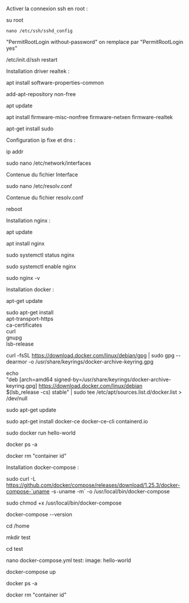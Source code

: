 Activer la connexion ssh en root :

su root

`nano /etc/ssh/sshd_config`

"PermitRootLogin without-password" on remplace par "PermitRootLogin yes"

/etc/init.d/ssh restart


Installation driver realtek :

apt install software-properties-common

add-apt-repository non-free

apt update

apt install firmware-misc-nonfree firmware-netxen firmware-realtek

apt-get install sudo

Configuration ip fixe et dns :

ip addr

sudo nano /etc/network/interfaces

Contenue du fichier Interface

sudo nano /etc/resolv.conf

Contenue du fichier resolv.conf

reboot

Installation nginx :

apt update

apt install nginx

sudo systemctl status nginx

sudo systemctl enable nginx

sudo nginx -v

Installation docker :

apt-get update

sudo apt-get install \
    apt-transport-https \
    ca-certificates \
    curl \
    gnupg \
    lsb-release

curl -fsSL https://download.docker.com/linux/debian/gpg | sudo gpg --dearmor -o /usr/share/keyrings/docker-archive-keyring.gpg

echo \
  "deb [arch=amd64 signed-by=/usr/share/keyrings/docker-archive-keyring.gpg] https://download.docker.com/linux/debian \
  $(lsb_release -cs) stable" | sudo tee /etc/apt/sources.list.d/docker.list > /dev/null

sudo apt-get update

sudo apt-get install docker-ce docker-ce-cli containerd.io

sudo docker run hello-world

docker ps -a

docker rm "container id"

Installation docker-compose :

sudo curl -L https://github.com/docker/compose/releases/download/1.25.3/docker-compose-`uname -s`-`uname -m` -o /usr/local/bin/docker-compose

sudo chmod +x /usr/local/bin/docker-compose

docker-compose --version

cd /home

mkdir test

cd test

nano docker-compose.yml
test:
 image: hello-world

docker-compose up

docker ps -a

docker rm "container id"
